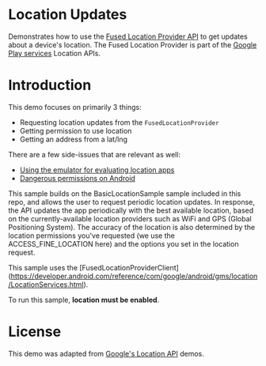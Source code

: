 # Location Updates

Demonstrates how to use the [Fused Location Provider API](https://developers.google.com/location-context/fused-location-provider) 
to get updates about a
device's location. The Fused Location Provider is part of the [Google Play
services](https://developers.google.com/android/guides/overview) Location APIs.



# Introduction

This demo focuses on primarily 3 things: 

* Requesting location updates from the ```FusedLocationProvider```
* Getting permission to use location
* Getting an address from a lat/lng

There are a few side-issues that are relevant as well: 

* [Using the emulator for evaluating location apps](emulator_location.md)
* [Dangerous permissions on Android](permissions.md)



This sample builds on the BasicLocationSample sample included in this repo,
and allows the user to request periodic location updates. In response, the API
updates the app periodically with the best available location, based on the
currently-available location providers such as WiFi and GPS (Global
Positioning System). The accuracy of the location is also determined by the
location permissions you've requested (we use the ACCESS_FINE_LOCATION here)
and the options you set in the location request.


This sample uses the
[FusedLocationProviderClient] (https://developer.android.com/reference/com/google/android/gms/location/LocationServices.html).

To run this sample, **location must be enabled**.

# 





# License

This demo was adapted from [Google's Location API](https://github.com/googlesamples/android-play-location/issues) 
demos. 


